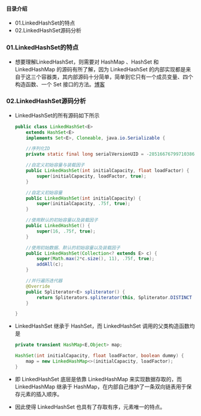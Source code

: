 #### 目录介绍

- 01.LinkedHashSet的特点
- 02.LinkedHashSet源码分析

### 01.LinkedHashSet的特点

- 想要理解LinkedHashSet，则需要对 HashMap 、HashSet 和 LinkedHashMap 的源码有所了解，因为 LinkedHashSet 的内部实现都是来自于这三个容器类，其内部源码十分简单，简单到它只有一个成员变量、四个构造函数、一个 Set 接口的方法。[博客](https://github.com/yangchong211/YCBlogs)

### 02.LinkedHashSet源码分析

- LinkedHashSet的所有源码如下所示
  
  ```java
  public class LinkedHashSet<E>
      extends HashSet<E>
      implements Set<E>, Cloneable, java.io.Serializable {
  
      //序列化ID
      private static final long serialVersionUID = -2851667679971038690L;
  
      //自定义初始容量与装载因子
      public LinkedHashSet(int initialCapacity, float loadFactor) {
          super(initialCapacity, loadFactor, true);
      }
  
      //自定义初始容量
      public LinkedHashSet(int initialCapacity) {
          super(initialCapacity, .75f, true);
      }
  
      //使用默认的初始容量以及装载因子
      public LinkedHashSet() {
          super(16, .75f, true);
      }
  
      //使用初始数据、默认的初始容量以及装载因子
      public LinkedHashSet(Collection<? extends E> c) {
          super(Math.max(2*c.size(), 11), .75f, true);
          addAll(c);
      }
  
      //并行遍历迭代器
      @Override
      public Spliterator<E> spliterator() {
          return Spliterators.spliterator(this, Spliterator.DISTINCT | Spliterator.ORDERED);
      }
  
  }
  ```

- LinkedHashSet  继承于 HashSet，而 LinkedHashSet 调用的父类构造函数均是
  
  ```java
  private transient HashMap<E,Object> map;
  
  HashSet(int initialCapacity, float loadFactor, boolean dummy) {
      map = new LinkedHashMap<>(initialCapacity, loadFactor);
  }
  ```

- 即 LinkedHashSet  底层是依靠 LinkedHashMap 来实现数据存取的，而 LinkedHashMap 继承于 HashMap，在内部自己维护了一条双向链表用于保存元素的插入顺序。

- 因此使得 LinkedHashSet 也具有了存取有序，元素唯一的特点。
